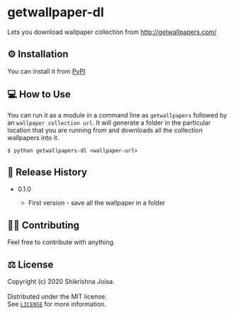 # getwallpaper-dl

Lets you download wallpaper collection from http://getwallpapers.com/

## ⚙️ Installation

You can install it from [PyPI](https://pypi.org/project/getwallpapers-dl/0.1.0/)

## 💻 How to Use

You can run it as a module in a command line as `getwallpapers` followed by an `wallpaper collection url`. It will generate a folder in the particular location that you are running from and downloads all the collection wallpapers into it.

    $ python getwallpapers-dl <wallpaper-url>

## 📑 Release History

* 0.1.0

    * First version - save all the wallpaper in a folder

## 🚧🚀 Contributing

Feel free to contribute with anything.

## ⚖️ License

Copyright (c) 2020 Shikrishna Joisa. <br />
<br />
Distributed under the MIT license. <br />
See [`LICENSE`](https://github.com/Diegoslourenco/skoopy/blob/main/LICENSE) for more information.
